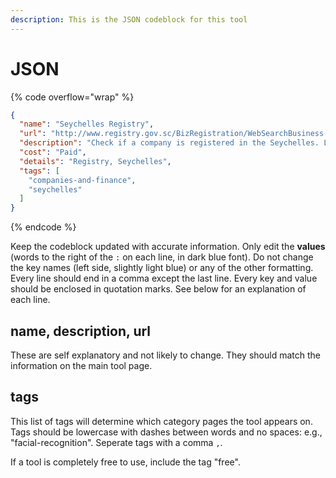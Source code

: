 ```yaml
---
description: This is the JSON codeblock for this tool
---
```


# JSON

{% code overflow="wrap" %}
```json
{
  "name": "Seychelles Registry",
  "url": "http://www.registry.gov.sc/BizRegistration/WebSearchBusiness.aspx",
  "description": "Check if a company is registered in the Seychelles. Limited information available.",
  "cost": "Paid",
  "details": "Registry, Seychelles",
  "tags": [
    "companies-and-finance",
    "seychelles"
  ]
}
```
{% endcode %}

Keep the codeblock updated with accurate information. Only edit the **values** (words to the right of the `:` on each line, in dark blue font). Do not change the key names (left side, slightly light blue) or any of the other formatting. Every line should end in a comma except the last line. Every key and value should be enclosed in quotation marks. See below for an explanation of each line.&#x20;

## name, description, url

These are self explanatory and not likely to change. They should match the information on the main tool page.

## tags

This list of tags will determine which category pages the tool appears on. Tags should be lowercase with dashes between words and no spaces: e.g., "facial-recognition". Seperate tags with a comma `,`.

If a tool is completely free to use, include the tag "free".

